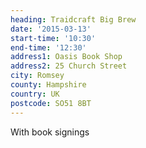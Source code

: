 ```yaml
---
heading: Traidcraft Big Brew
date: '2015-03-13'
start-time: '10:30'
end-time: '12:30'
address1: Oasis Book Shop
address2: 25 Church Street
city: Romsey
county: Hampshire
country: UK
postcode: SO51 8BT
---
```

With book signings
